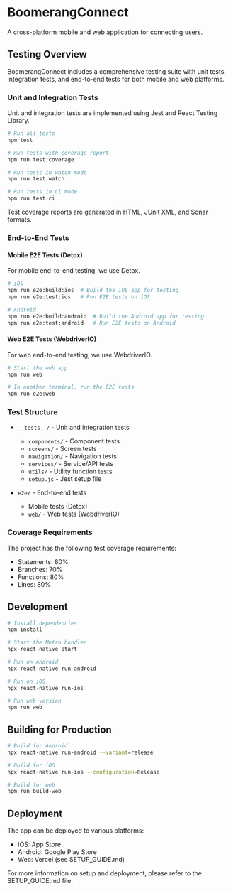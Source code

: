 # BoomerangConnect

A cross-platform mobile and web application for connecting users.

## Testing Overview

BoomerangConnect includes a comprehensive testing suite with unit tests, integration tests, and end-to-end tests for both mobile and web platforms.

### Unit and Integration Tests

Unit and integration tests are implemented using Jest and React Testing Library.

```bash
# Run all tests
npm test

# Run tests with coverage report
npm run test:coverage

# Run tests in watch mode
npm run test:watch

# Run tests in CI mode
npm run test:ci
```

Test coverage reports are generated in HTML, JUnit XML, and Sonar formats.

### End-to-End Tests

#### Mobile E2E Tests (Detox)

For mobile end-to-end testing, we use Detox.

```bash
# iOS
npm run e2e:build:ios  # Build the iOS app for testing
npm run e2e:test:ios   # Run E2E tests on iOS

# Android
npm run e2e:build:android  # Build the Android app for testing
npm run e2e:test:android   # Run E2E tests on Android
```

#### Web E2E Tests (WebdriverIO)

For web end-to-end testing, we use WebdriverIO.

```bash
# Start the web app
npm run web

# In another terminal, run the E2E tests
npm run e2e:web
```

### Test Structure

- `__tests__/` - Unit and integration tests
  - `components/` - Component tests
  - `screens/` - Screen tests
  - `navigation/` - Navigation tests
  - `services/` - Service/API tests
  - `utils/` - Utility function tests
  - `setup.js` - Jest setup file

- `e2e/` - End-to-end tests
  - Mobile tests (Detox)
  - `web/` - Web tests (WebdriverIO)

### Coverage Requirements

The project has the following test coverage requirements:
- Statements: 80%
- Branches: 70%
- Functions: 80%
- Lines: 80%

## Development

```bash
# Install dependencies
npm install

# Start the Metro bundler
npx react-native start

# Run on Android
npx react-native run-android

# Run on iOS
npx react-native run-ios

# Run web version
npm run web
```

## Building for Production

```bash
# Build for Android
npx react-native run-android --variant=release

# Build for iOS
npx react-native run-ios --configuration=Release

# Build for web
npm run build-web
```

## Deployment

The app can be deployed to various platforms:

- iOS: App Store
- Android: Google Play Store
- Web: Vercel (see SETUP_GUIDE.md)

For more information on setup and deployment, please refer to the SETUP_GUIDE.md file.